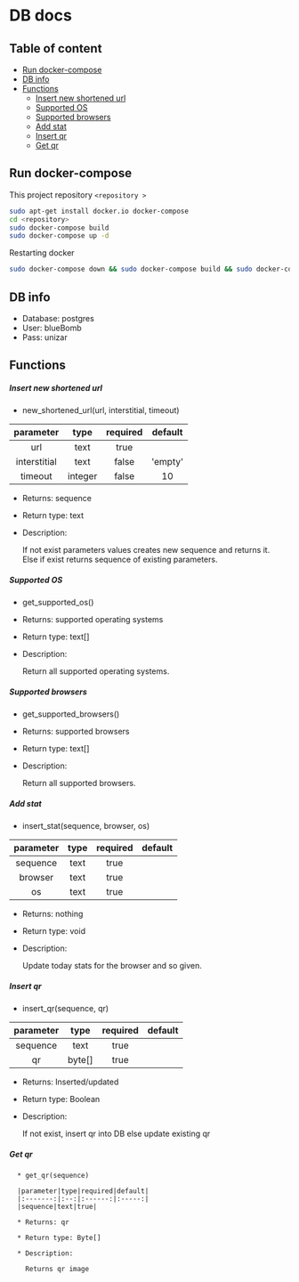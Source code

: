 # DB docs

## Table of content

- [Run docker-compose](#run)
- [DB info](#DBinfo)
- [Functions](#Functions)
  - [Insert new shortened url](#f-new-url)
  - [Supported OS](#f-OS)
  - [Supported browsers](#f-browsers)
  - [Add stat](#f-stat)
  - [Insert qr](#f-new-qr)
  - [Get qr](#f-get-qr)

<a name="run"></a>

## Run docker-compose
This project repository ```<repository >```
```sh
sudo apt-get install docker.io docker-compose
cd <repository>
sudo docker-compose build
sudo docker-compose up -d
```

Restarting docker
```sh
sudo docker-compose down && sudo docker-compose build && sudo docker-compose up -d
```

<a name="DBinfo"></a>

##  DB info
- Database: postgres
- User: blueBomb
- Pass: unizar

<a name="Functions"></a>

## Functions

<a name="f-new-url"></a>

##### Insert new shortened url
* new_shortened_url(url, interstitial, timeout)

|parameter|type|required|default|
|:-------:|:--:|:------:|:-----:|
|url|text|true|
|interstitial|text|false|'empty'|
|timeout|integer|false|10|

* Returns: sequence
* Return type: text

* Description:

  If not exist parameters values creates new sequence and returns it.<br>
  Else if exist returns sequence of existing parameters.

<a name="f-OS"></a>

##### Supported OS

* get_supported_os()

* Returns: supported operating systems

* Return type: text[]

* Description:

  Return all supported operating systems.

<a name="f-browsers"></a>

##### Supported browsers

* get_supported_browsers()

* Returns: supported browsers

* Return type: text[]

* Description:

  Return all supported browsers.

<a name="f-stat"></a>

##### Add stat

* insert_stat(sequence, browser, os)

|parameter|type|required|default|
|:-------:|:--:|:------:|:-----:|
|sequence|text|true|
|browser|text|true|
|os|text|true|

* Returns: nothing

* Return type: void

* Description:

  Update today stats for the browser and so given.

<a name="f-new-qr"></a>

##### Insert qr

  * insert_qr(sequence, qr)

  |parameter|type|required|default|
  |:-------:|:--:|:------:|:-----:|
  |sequence|text|true|
  |qr|byte[]|true|

  * Returns: Inserted/updated

  * Return type: Boolean

  * Description:

    If not exist, insert qr into DB else update existing qr

<a name="f-get-qr"></a>

##### Get qr

      * get_qr(sequence)

      |parameter|type|required|default|
      |:-------:|:--:|:------:|:-----:|
      |sequence|text|true|

      * Returns: qr

      * Return type: Byte[]

      * Description:

        Returns qr image
